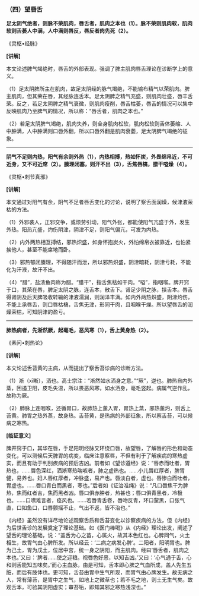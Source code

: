 ### （四）望唇舌

**足太阴气绝者，则脉不荣肌肉，唇舌者，肌肉之本也（1）。脉不荣则肌肉软，肌肉软则舌萎人中满，人中满则唇反，唇反者肉先死（2）。**

《灵枢•经脉》

**[讲解]**

本文论述脾气竭绝时，唇舌的外部表现。强调了脾主肌肉唇舌理论在诊断学上的意义。

（1）足太阴脾所主在肌肉，故足太阴经的脉气竭绝，不能输布精气以荣肌肉。脾主肌肉，但其荣在唇，其经脉连舌本。足太阴脾之精气充盛，则肌肉壮盛，唇丰舌荣。反之，若足太阴脾之精气衰微，则肌肉瘦削，唇舌枯萎，唇舌的情况可以集中反映肌肉乃至脾气的情况，所以称：“唇舌者，肌肉之本也。”

（2）若足太阴脾气竭绝，肌肉失养，则全身肌肉松软，肌肉松软则舌体萎缩、人中肿满，人中肿满则口唇外翻，所以口唇外翻是肌肉衰萎，足太阴脾气竭绝的征象。

* * *

**阴气不足则内热，阳气有余则外热（1），内热相搏，热如怀炭，外畏绵帛近，不可近身，又不可近席（2）。腠理闭塞，则汗不出（3），舌焦唇槁，腊干嗌燥（4）。**

《灵枢•刺节真邪》

**[讲解]**

本文通过对阳气有余，阴气不足者唇舌变化的讨论，说明了察舌面润燥，候津液荣枯的方法。

（1）外邪袭人，正邪交争，或烦劳引动，阳气外张，都能使阳气亢盛于外，发生外热。阳热亢盛，灼伤阴津，阴津不足，则阳气偏亢，可发为内热。

（2）内外两热相互搏结，邪热炽盛，如身怀抱炭火，外怕绵帛衣被靠近，也怕紧挨他人，甚至不能席地而卧。

（3）邪热郁闭腠理，不得随汗而泄，所以邪热炽盛，阴津暗耗，阴津亏耗，不能化为汗液，故汗不出。

（4）“腊”，盐渍鱼肉称为腊。“腊干”，指舌焦枯如干肉。“嗌”，指咽喉。脾开窍于口，其荣在唇，脾足太阴之脉，连舌本，散舌下。肾足少阴之脉，挟舌本。唇舌得肾阴及后天脾吸收转输的津液濡润，则润泽丰满。如内外两热炽盛，阴津灼伤，不能上承唇舌，则口唇枯槁，舌焦无津，形同干肉，且咽喉干燥。所以望唇舌的润燥荣枯，可知阴津的盈亏。

* * *

**肺热病者，先淅然厥，起毫毛，恶风寒（1），舌上黄身热（2）。**

《素问•刺热论》

**[讲解]**

本文论述舌苔黄的主病，从而提出了察舌苔诊病的诊断方法。

（1）淅（xī晰），洒也。高士宗注：“淅然如水洒身之意。”“厥”，逆也。肺热自内外蒸，困遏卫阳，皮毛失温，所以畏恶风寒，如水洒身，毫毛竖起。病属气逆作乱，故称为厥。

（2）肺脉上连咽喉，还循胃口，故肺热上薰入胃，胃热上蒸，邪热薰灼，则舌上苔黄。肺胃之热外蒸，故身热。舌苔黄，是热病的外部征象，所以察舌苔，可以候病之寒热。

**[临证意义]**

脾开窍于口，其华在唇，手足阳明经脉又环绕口唇，故望唇，了解唇的形色和动态变化，可以测候后天脾胃的病变，临床注意察唇，不但有利于了解疾病的寒热虚实，而且有助于判别疾病的预后吉凶。前者如《望诊遵经》说：“唇赤而吐者，胃热也，……唇色深红，洒淅寒热喘咳者，肺之虚热也。……小儿唇红厚者，脾胃健，易养也。妇人唇红厚者，冲脉盛，易产也。唇淡白者，虚也。唇惨白而吐者，胃虚也。……唇口青白而黑者，寒也。”后者如《证治准绳》说：“凡口唇焦干为脾热，焦而红者吉，焦而黑者凶。唇口俱赤肿者，热甚也；唇口俱青黑者，冷极也。……口噤难言者，痉风也。……若唇青舌卷，唇吻反青，环口黧黑，口张气直，口如鱼口，口唇颤摇不止，气出不返，皆不治也。”

《内经》虽然没有详尽地论述观察舌质和舌苔变化以诊察疾病的方法，但《内经》为后世舌诊的发展奠定了理论基础。如《医门棒喝》从《内经》理论出发，阐述了望舌的理论基础，说：“盖舌为心之苗，心属火，故其本色红也。心脾同气，火土相生，故胃气由心脾所发。所以经云：‘二病之病发心脾’。二阳者，阳明胃也。脾为己土，胃为戊土，位居中宫，统一身之阴阳，而主肌肉。经曰‘唇舌者，肌肉之本也。’又曰：‘脾者……使之迎粮。视唇色好恶，以知吉凶。’又曰：‘心气通于舌，心和则舌能知五味矣。’而心主血脉，由是可知，舌本即心脾之气血所成，盖人先生五脏，而后有肢体也。更可知，舌苔由胃中生气所现，而胃气由心脾发生。故无病之人，常有薄苔，是胃中之生气，如地上之微草也；若不毛之地，则土无生气矣。故观舌本，可验其阴阳虚实；审苔垢，即知其邪之寒热浅深也。”
